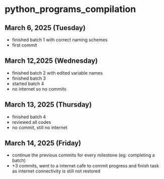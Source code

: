 # python_programs_compilation

## March 6, 2025 (Tuesday)
- finished batch 1 with correct naming schemes
- first commit

## March 12,2025 (Wednesday)
- finished batch 2 with edited variable names 
- finished batch 3
- started batch 4
- no internet so no commits 

## March 13, 2025 (Thursday)
- finished batch 4
- reviewed all codes
- no commit, still no internet

## March 14, 2025 (Friday)
- continue the previous commits for every milestone (eg: completing a batch)
- +3 commits, went to a internet cafe to commit progress and finish task as internet connectivity is still not restored 